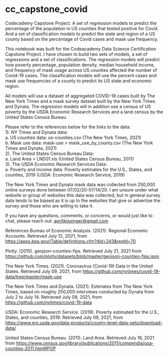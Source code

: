 # cc_capstone_covid
Codecademy Capstone Project. A set of regression models to predict the percentage of the population in US counties that tested positive for Covid. 
And a set of classification models to predict the state and region of a US county based on the percentage of Covid cases and mask use frequency.


This notebook was built for the Codeacademy Data Science Certification Capstone Project. I have chosen to build two sets of models, a set of regressions and a 
set of classifications. The regression models will predict how poverty percentage, population density, median household income, and frequency of mask usage across 
US counties affected the number of Covid-19 cases. The classification models will use the percent cases and mask use frequencies of a county to predict its US 
state and economic region.

All models will use a dataset of aggregated COVID-19 cases built by The New York Times and a mask survey dataset built by the New York Times and Dynata. The 
regression models will in addition use a census of US poverty by the USDA Economic Research Services and a land census by the United States Census Bureau.  

Please refer to the references below for the links to the data:  
1). NY Times and Dynata data:  
    a. US counties data: us-counties.csv  (The New York Times, 2021)  
    b. Mask use data: mask-use > mask_use_by_county.csv (The New York Times and Dynata, 2021)   
2). The United States Census Bureau Data:   
    a. Land Area > LND01.xls  (United States Census Bureau, 2011)  
3). The USDA Economic Research Services Data:  
    a. Poverty and Income data: Poverty estimates for the U.S., States, and counties, 2019  (USDA: Economic Research Service, 2019)  

The New York Times and Dynata mask data was collected from 250,000 online surveys done between 07/02/20-07/14/20.  I am unsure under what website or 
group of websites this data was collected, but in general survey data tends to be biased as it is up to the websites that give or advertise the survey and those 
who are willing to take it.


If you have any questions, comments, or concerns, or would just like to chat, please reach out: apriljkissinger@gmail.com


References
Bureau of Economic Analysis. (2021). Regional Economic Accounts. Retrieved July 12, 2021, from https://apps.bea.gov/iTable/definitions.cfm?did=243&reqId=70

Plotly. (2015). geojson-counties-fips. Retrieved July 21, 2021 from https://github.com/plotly/datasets/blob/master/geojson-counties-fips.json

The New York Times. (2021). Coronavirus (Covid-19) Data in the United States. Retrieved July 09, 2021, from https://github.com/nytimes/covid-19-data/tree/master/mask-use

The New York Times and Dynata. (2021). Estimates from The New York Times, based on roughly 250,000 interviews conducted by Dynata from July 2 to July 14. Retrieved July 09, 2021, from https://github.com/nytimes/covid-19-data

USDA: Economic Research Service. (2019). Poverty estimated for the U.S., States, and counties, 2019. Retrieved July 09, 2021, from https://www.ers.usda.gov/data-products/county-level-data-sets/download-data/

United States Census Bureau. (2011). Land Area. Retrieved July 18, 2021 from https://www.census.gov/library/publications/2011/compendia/usa-counties-2011.html#POP
